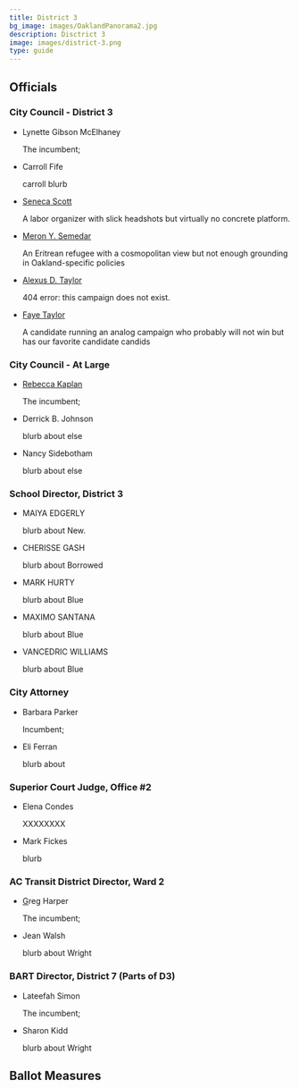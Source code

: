 ```yaml
---
title: District 3
bg_image: images/OaklandPanorama2.jpg
description: Disctrict 3
image: images/district-3.png
type: guide
---
```

## Officials

### City Council - District 3

* Lynette Gibson McElhaney

  The incumbent; 
* Carroll Fife

  carroll blurb
* [Seneca Scott](https://oakmtg.club/candidates/d3-seneca-c.scott/)

  A labor organizer with slick headshots but virtually no concrete platform.
* [Meron Y. Semedar](https://oakmtg.club/candidates/meron-y-semedar/)

  An Eritrean refugee with a cosmopolitan view but not enough grounding in Oakland-specific policies
* [Alexus D. Taylor](https://oakmtg.club/candidates/alexus-d-taylor/)

  404 error: this campaign does not exist.
* [Faye Taylor](https://oakmtg.club/candidates/faye-e-taylor/)

  A candidate running an analog campaign who probably will not win but has our favorite candidate candids

### City Council - At Large

* [Rebecca Kaplan](/candidates/invalid)

  The incumbent;
* Derrick B. Johnson

  blurb about else
* Nancy Sidebotham

  blurb about else

### School Director, District 3

* MAIYA EDGERLY

  blurb about New.
* CHERISSE GASH

  blurb about Borrowed
* MARK HURTY

  blurb about Blue
* MAXIMO SANTANA

  blurb about Blue
* VANCEDRIC WILLIAMS

  blurb about Blue

### City Attorney

* Barbara Parker

  Incumbent;
* Eli Ferran

  blurb about

### Superior Court Judge, Office #2

* Elena Condes

  XXXXXXXX
* [](/candidates/invalid)Mark Fickes

  blurb

### AC Transit District Director, Ward 2

* [G](/candidates/dan-kalb)reg Harper

  The incumbent;
* Jean Walsh

  blurb about Wright

### BART Director, District 7 (Parts of D3)

* Lateefah Simon

  The incumbent;
* Sharon Kidd

  blurb about Wright

## Ballot Measures